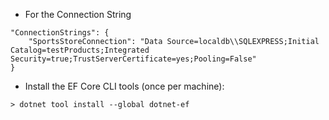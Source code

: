 - For the Connection String
```
"ConnectionStrings": {
    "SportsStoreConnection": "Data Source=localdb\\SQLEXPRESS;Initial Catalog=testProducts;Integrated Security=true;TrustServerCertificate=yes;Pooling=False" 
}

```


- Install the EF Core CLI tools (once per machine):

```
> dotnet tool install --global dotnet-ef

```
